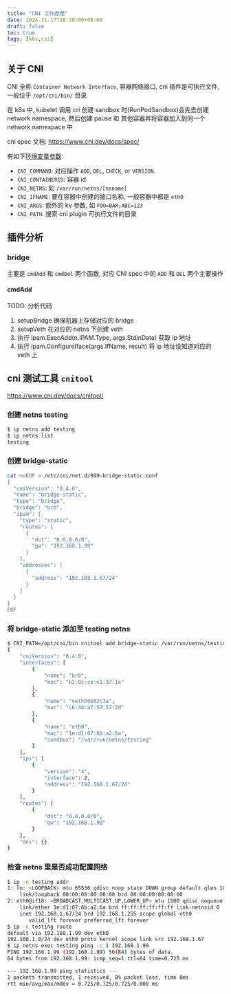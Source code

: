 ```yaml
---
title: "CNI 工作原理"
date: 2024-11-17T20:30:06+08:00
draft: false
toc: true
tags: [k8s,cni]
---
```


## 关于 CNI

CNI 全称 `Container Network Interface`, 容器网络接口, cni 插件是可执行文件, 一般位于 `/opt/cni/bin/` 目录

在 k8s 中, kubelet 调用 cri 创建 sandbox 时(RunPodSandbox)会先去创建 network namespace, 然后创建 pause 和 其他容器并将容器加入到同一个 network namespace 中

cni spec 文档: https://www.cni.dev/docs/spec/

有如下[环境变量参数](https://www.cni.dev/docs/spec/#parameters):

- `CNI_COMMAND`: 对应操作 `ADD`, `DEL`, `CHECK`, or `VERSION`.
- `CNI_CONTAINERID`: 容器 id
- `CNI_NETNS`: 如 `/var/run/netns/[nsname]`
- `CNI_IFNAME`: 要在容器中创建的接口名称, 一般容器中都是 `eth0`
- `CNI_ARGS`: 额外的 kv 参数, 如 `FOO=BAR;ABC=123`
- `CNI_PATH`: 搜索 cni plugin 可执行文件的目录

## 插件分析

### bridge

主要是 `cmdAdd` 和 `cmdDel` 两个函数, 对应 CNI spec 中的 `ADD` 和 `DEL` 两个主要操作

#### cmdAdd

TODO: 分析代码

1. setupBridge 确保机器上存储对应的 bridge
2. setupVeth 在对应的 netns 下创建 veth
3. 执行 ipam.ExecAdd(n.IPAM.Type, args.StdinData) 获取 ip 地址
4. 执行 ipam.ConfigureIface(args.IfName, result) 将 ip 地址设知道对应的 veth 上


## cni 测试工具 `cnitool`

https://www.cni.dev/docs/cnitool/

### 创建 netns testing

```bash
$ ip netns add testing
$ ip netns list
testing
```

### 创建 bridge-static

```bash
cat <<EOF > /etc/cni/net.d/999-bridge-static.conf
{
  "cniVersion": "0.4.0",
  "name": "bridge-static",
  "type": "bridge",
  "bridge": "br0",
  "ipam": {
    "type": "static",
    "routes": [
      {
        "dst": "0.0.0.0/0",
        "gw": "192.168.1.99"
      }
    ],
    "addresses": [
      {
        "address": "192.168.1.67/24"
      }
    ]
  }
}
EOF
```

### 将 bridge-static 添加至 testing netns

```bash
$ CNI_PATH=/opt/cni/bin cnitool add bridge-static /var/run/netns/testing
{
    "cniVersion": "0.4.0",
    "interfaces": [
        {
            "name": "br0",
            "mac": "b2:0c:ce:e1:37:1e"
        },
        {
            "name": "veth56b82c3a",
            "mac": "c6:44:a7:57:57:2d"
        },
        {
            "name": "eth0",
            "mac": "1e:d1:07:6b:a2:6a",
            "sandbox": "/var/run/netns/testing"
        }
    ],
    "ips": [
        {
            "version": "4",
            "interface": 2,
            "address": "192.168.1.67/24"
        }
    ],
    "routes": [
        {
            "dst": "0.0.0.0/0",
            "gw": "192.168.1.99"
        }
    ],
    "dns": {}
}
```

### 检查 netns 里是否成功配置网络

```bash
$ ip -n testing addr
1: lo: <LOOPBACK> mtu 65536 qdisc noop state DOWN group default qlen 1000
    link/loopback 00:00:00:00:00:00 brd 00:00:00:00:00:00
2: eth0@if18: <BROADCAST,MULTICAST,UP,LOWER_UP> mtu 1500 qdisc noqueue state UP group default
    link/ether 1e:d1:07:6b:a2:6a brd ff:ff:ff:ff:ff:ff link-netnsid 0
    inet 192.168.1.67/24 brd 192.168.1.255 scope global eth0
       valid_lft forever preferred_lft forever
$ ip -n testing route
default via 192.168.1.99 dev eth0
192.168.1.0/24 dev eth0 proto kernel scope link src 192.168.1.67
$ ip netns exec testing ping -c 1 192.168.1.99
PING 192.168.1.99 (192.168.1.99) 56(84) bytes of data.
64 bytes from 192.168.1.99: icmp_seq=1 ttl=64 time=0.725 ms

--- 192.168.1.99 ping statistics ---
1 packets transmitted, 1 received, 0% packet loss, time 0ms
rtt min/avg/max/mdev = 0.725/0.725/0.725/0.000 ms
```
